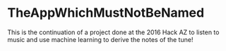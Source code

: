 # TheAppWhichMustNotBeNamed
This is the continuation of a project done at the 2016 Hack AZ to listen to music and use machine learning to derive the notes of the tune!
